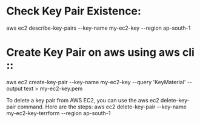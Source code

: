 Check Key Pair Existence:
============================
aws ec2 describe-key-pairs --key-name my-ec2-key --region ap-south-1

Create Key Pair on aws using aws cli ::
================================================================
aws ec2 create-key-pair --key-name my-ec2-key --query 'KeyMaterial' --output text > my-ec2-key.pem

To delete a key pair from AWS EC2, you can use the aws ec2 delete-key-pair command. Here are the steps:
aws ec2 delete-key-pair --key-name my-ec2-key-terrform --region ap-south-1
